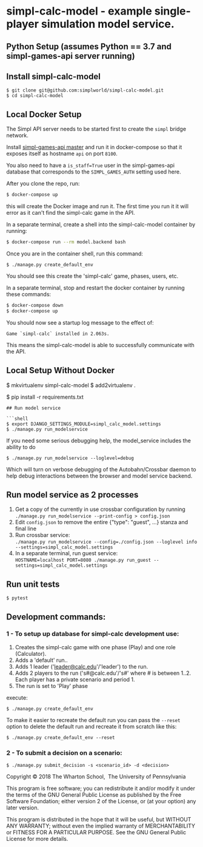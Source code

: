 # simpl-calc-model - example single-player simulation model service.

## Python Setup (assumes Python == 3.7 and simpl-games-api server running)


## Install simpl-calc-model

```shell
$ git clone git@github.com:simplworld/simpl-calc-model.git
$ cd simpl-calc-model
```

## Local Docker Setup

The Simpl API server needs to be started first to create the `simpl` bridge network.

Install [simpl-games-api master](https://github.com/simplworld/simpl-games-api) and run it in 
docker-compose so that it exposes itself as hostname `api` on port `8100`. 

You also need to have a `is_staff=True` user in the simpl-games-api database that
corresponds to the `SIMPL_GAMES_AUTH` setting used here.

After you clone the repo, run:

```bash
$ docker-compose up
```

this will create the Docker image and run it.  The first time you run it it will error
as it can't find the simpl-calc game in the API.

In a separate terminal, create a shell into the simpl-calc-model container by running:

```bash
$ docker-compose run --rm model.backend bash
```

Once you are in the container shell, run this command:

```shell
$ ./manage.py create_default_env
```

You should see this create the 'simpl-calc' game, phases, users, etc.

In a separate terminal, stop and restart the docker container by running these commands: 

```bash
$ docker-compose down
$ docker-compose up
```

You should now see a startup log message to the effect of:

```
Game `simpl-calc` installed in 2.063s.
```

This means the simpl-calc-model is able to successfully communicate with the API.


## Local Setup Without Docker

$ mkvirtualenv simpl-calc-model
$ add2virtualenv .

$ pip install -r requirements.txt
```
## Run model service

```shell
$ export DJANGO_SETTINGS_MODULE=simpl_calc_model.settings
$ ./manage.py run_modelservice
```

If you need some serious debugging help, the model_service includes the ability to do

```shell
$ ./manage.py run_modelservice --loglevel=debug
```

Which will turn on verbose debugging of the Autobahn/Crossbar daemon to help debug interactions between the browser and model service backend.

## Run model service as 2 processes

1. Get a copy of the currently in use crossbar configuration by running
    `./manage.py run_modelservice --print-config > config.json`
1. Edit `config.json` to remove the entire {"type": "guest", ...} stanza and final line
1. Run crossbar service:    
    `./manage.py run_modelservice --config=./config.json --loglevel info --settings=simpl_calc_model.settings`
1. In a separate terminal, run guest service:    
    `HOSTNAME=localhost PORT=8080 ./manage.py run_guest --settings=simpl_calc_model.settings`


## Run unit tests

```shell
$ pytest
```

## Development commands:

### 1 - To setup up database for simpl-calc development use:

1. Creates the simpl-calc game with one phase (Play) and one role (Calculator).
1. Adds a 'default' run..
1. Adds 1 leader ('leader@calc.edu'/'leader') to the run.
1. Adds 2 players to the run ('s#@calc.edu'/'s#' where # is between 1..2. Each player has a private scenario and period 1.
1. The run is set to 'Play' phase

execute:

```shell
$ ./manage.py create_default_env
```

To make it easier to recreate the default run you can pass the `--reset` option to delete the
default run and recreate it from scratch like this:

```shell
$ ./manage.py create_default_env --reset
```

### 2 - To submit a decision on a scenario:

```shell
$ ./manage.py submit_decision -s <scenario_id> -d <decision>
```

Copyright © 2018 The Wharton School,  The University of Pennsylvania 

This program is free software; you can redistribute it and/or
modify it under the terms of the GNU General Public License
as published by the Free Software Foundation; either version 2
of the License, or (at your option) any later version.

This program is distributed in the hope that it will be useful,
but WITHOUT ANY WARRANTY; without even the implied warranty of
MERCHANTABILITY or FITNESS FOR A PARTICULAR PURPOSE.  See the
GNU General Public License for more details.

